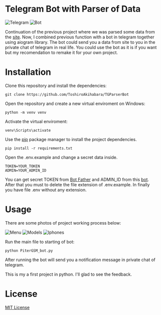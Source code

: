 # Telegram Bot with Parser of Data

![Telegram](https://github.com/ToshiroAkihabara/icons/blob/main/telegram_icon-icons.com_72055%20(1).png)
![Bot](https://github.com/ToshiroAkihabara/icons/blob/main/user_bot_robot_icon_146900.png)

Continuation of the previous project where we was parsed some data from the [site](https://pitergsm.ru/). 
Now, I combined previous function with a bot in telegram together using aiogram library. 
The bot could send you a data from site to you in the private chat of telegram in real life. 
You could use the bot as it is if you want but my recomendation to remake it for your own project.


# Installation

Clone this repository and install the dependencies:
```
git clone https://github.com/ToshiroAkihabara/TGParserBot
```
Open the repository and create a new virtual enviroment on Windows:
```
python -m venv venv
```
Activate the virtual enviroment:
```
venv\Scripts\activate
```
Use the [pip](https://pip.pypa.io/en/stable/) package manager to install the project dependencies.
```
pip install -r requirements.txt
```
Open the .env.example and change a secret data inside. 
```
TOKEN=YOUR_TOKEN
ADMIN=YOUR_ADMIN_ID
```
You can get secret TOKEN from [Bot Father](https://t.me/bote_father) and ADMIN_ID from this [bot](https://t.me/username_to_id_bot).
After that you must to delete the file extension of .env.example. In finally you have file .env without any extension. 

# Usage
There are some photos of project working process below:

![Menu](https://github.com/ToshiroAkihabara/icons/blob/main/photos/menu.png)
![Models](https://github.com/ToshiroAkihabara/icons/blob/main/photos/models.png)
![Iphones](https://github.com/ToshiroAkihabara/icons/blob/main/photos/iphones.png)

Run the main file to starting of bot: 
```
python PiterGSM_bot.py
```
After running the bot will send you a notification message in private chat of telegram. 


This is my a first project in python. I'll glad to see the feedback.
# License

[MIT License](https://choosealicense.com/licenses/mit/)
